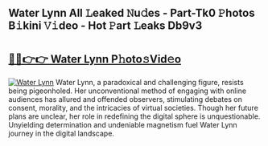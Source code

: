 ## Water Lynn All 𝙻eaked 𝙽u𝚍es - Part-Tk0 𝙿hotos B𝚒kini 𝚅𝚒deo - Hot 𝙿art 𝙻eaks Db9v3

# <h2><a href="http://ld3atcr.urlbe.top/?page=Water+Lynn">🔗🔗👉👉 Water Lynn P𝚑oto𝚜Vid𝚎o</a></h2>

[![Water Lynn](https://i.imgur.com/eBuTRDB.gif)](http://ld3atcr.urlbe.top/?page=Water+Lynn)
Water Lynn, a paradoxical and challenging figure, resists being pigeonholed. Her unconventional method of engaging with online audiences has allured and offended observers, stimulating debates on consent, morality, and the intricacies of virtual societies. Though her future plans are unclear, her role in redefining the digital sphere is unquestionable. Unyielding determination and undeniable magnetism fuel Water Lynn journey in the digital landscape.
